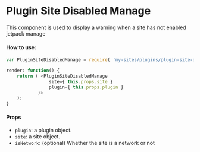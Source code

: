 Plugin Site Disabled Manage
===========================

This component is used to display a warning when a site has not enabled jetpack manage

#### How to use:

```js
var PluginSiteDisabledManage = require( 'my-sites/plugins/plugin-site-disabled-manage' );

render: function() {
    return ( <PluginSiteDisabledManage
                site={ this.props.site }
                plugin={ this.props.plugin }
            />
    );
}
```

#### Props

* `plugin`: a plugin object.
* `site`: a site object.
* `isNetwork`: (optional) Whether the site is a network or not

